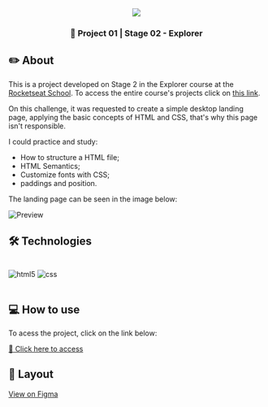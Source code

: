 <div align="center">
   <img src="https://www.rocketseat.com.br/assets/logos/explorer.svg" />
</div>
   <h3 align="center">🚀 Project 01 | Stage 02 - Explorer</h3>


## ✏️ About

This is a project developed on Stage 2 in the Explorer course at the [Rocketseat School](https://www.rocketseat.com.br/). To access the entire course's projects click on [this link](https://github.com/jeadamek/explorer-rocketseat).

On this challenge, it was requested to create a simple desktop landing page, applying the basic concepts of HTML and CSS, that's why this page isn't responsible.

I could practice and study:

- How to structure a HTML file;
- HTML Semantics;
- Customize fonts with CSS;
- paddings and position.

The landing page can be seen in the image below:
<br/>

![Preview](https://user-images.githubusercontent.com/78454317/191127940-89d9dbb5-e370-4858-b433-61ccc0af371e.png)


## 🛠️ Technologies

<div style="display: inline_block"><br/>
  <img align="center" alt="html5" src="https://img.shields.io/badge/HTML5-E34F26?style=for-the-badge&logo=html5&logoColor=white" />
  <img align="center" alt="css" src="https://img.shields.io/badge/CSS3-1572B6?style=for-the-badge&logo=css3&logoColor=white" />
</div><br/>


## 💻 How to use

To acess the project, click on the link below:

[🔗 Click here to access](https://jeadamek.github.io/moveis-customizados/)


## 🎨 Layout

[View on Figma](https://www.figma.com/file/fAvYZz4dPV5MfhL77XkqkD/Explorer---Projeto-01)


